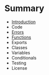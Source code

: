 # Summary

* [Introduction](README.md)
* Code
* [Errors](chapter1.md)
* [Functions](functions.md)
* Exports
* Classes
* Variables
* Conditionals
* Testing
* License

